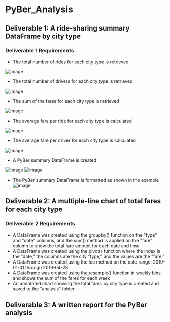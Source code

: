 # PyBer_Analysis
## Deliverable 1: A ride-sharing summary DataFrame by city type
### Deliverable 1 Requirements
* The total number of rides for each city type is retrieved

![image](https://user-images.githubusercontent.com/87340105/155786417-16b87a60-4c7f-4aff-b673-7b327e4cb4a0.png)

* The total number of drivers for each city type is retrieved

![image](https://user-images.githubusercontent.com/87340105/155786490-4a7206f6-0f75-400f-8f46-5dd044bd2467.png)

* The sum of the fares for each city type is retrieved

![image](https://user-images.githubusercontent.com/87340105/155786569-cfd484d7-4749-441b-bdcf-9aa17c3c36f6.png)

* The average fare per ride for each city type is calculated

![image](https://user-images.githubusercontent.com/87340105/155786851-d2cc426a-0c52-4690-9229-7639d41729b2.png)

* The average fare per driver for each city type is calculated

![image](https://user-images.githubusercontent.com/87340105/155786952-92ad7c8f-39bd-4f71-9666-f61ed94d2ddb.png)

* A PyBer summary DataFrame is created

![image](https://user-images.githubusercontent.com/87340105/155787062-5fc8d4f3-9dfa-4e80-ac7e-0f99efccea23.png)
![image](https://user-images.githubusercontent.com/87340105/155787274-43d06134-ef41-4857-8d37-a5340c57616f.png)

* The PyBer summary DataFrame is formatted as shown in the example
![image](https://user-images.githubusercontent.com/87340105/155787845-c3b13913-5f21-4bc3-932b-0c1ed8cefe26.png)


## Deliverable 2: A multiple-line chart of total fares for each city type
### Deliverable 2 Requirements

* A DataFrame was created using the groupby() function on the "type" and "date" columns, and the sum() method is applied on the "fare" column to show the total fare amount for each date and time
* A DataFrame was created using the pivot() function where the index is the "date," the columns are the city "type," and the values are the "fare."
* A DataFrame was created using the loc method on the date range: 2019-01-01 through 2019-04-28
* A DataFrame was created using the resample() function in weekly bins and shows the sum of the fares for each week
* An annotated chart showing the total fares by city type is created and saved to the "analysis" folder

## Deliverable 3: A written report for the PyBer analysis
